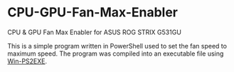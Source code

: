 # CPU-GPU-Fan-Max-Enabler
CPU &amp; GPU Fan Max Enabler for ASUS ROG STRIX G531GU

This is a simple program written in PowerShell used to set the fan speed to maximum speed. The program was compiled into an executable file using [Win-PS2EXE](https://github.com/MScholtes/Win-PS2EXE).
